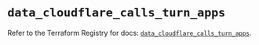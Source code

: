 # `data_cloudflare_calls_turn_apps`

Refer to the Terraform Registry for docs: [`data_cloudflare_calls_turn_apps`](https://registry.terraform.io/providers/cloudflare/cloudflare/5.10.0/docs/data-sources/calls_turn_apps).
